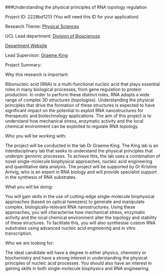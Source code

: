 ###Understanding the physical principles of RNA topology regulation

Project ID: 2228bd1213
(You will need this ID for your application)

Research Theme: [Physical Sciences](../themes/physical-sciences.md)

UCL Lead department: [Division of Biosciences](../departments/division-of-biosciences.md)

[Department Website](https://www.ucl.ac.uk/biosciences)

Lead Supervisor: [Graeme King](https://iris.ucl.ac.uk/iris/browse/profile?upi=GAKIN50)

Project Summary:

Why this research is important:
 
 Ribonucleic acid (RNA) is a multi-functional nucleic acid that plays essential roles in many biological processes, from gene regulation to protein production. In order to perform these distinct roles, RNA adopts a wide range of complex 3D structures (topologies). Understanding the physical principles that drive the formation of these structures is expected to have significant impact on the potential to exploit RNA nanostructures for therapeutic and biotechnology applications. The aim of this project is to understand how mechanical stress, enzymatic activity and the local chemical environment can be exploited to regulate RNA topology.
 
 Who you will be working with:
 
 The project will be conducted in the lab Dr Graeme King. The King lab is an interdisciplinary lab that seeks to understand the physical principles that underpin genomic processes. To achieve this, the lab uses a combination of novel single-molecule biophysical approaches, nucleic acid engineering and quantitative data analysis. The project will be supported by Dr Kristine Arnvig, who is an expert in RNA biology and will provide specialist support in the synthesis of RNA substrates.
 
 What you will be doing:
 
 You will gain skills in the use of cutting-edge single-molecule biophysical approaches (based on optical tweezers) to generate and manipulate complex, biologically-relevant RNA nanostructures. Using these approaches, you will characterise how mechanical stress, enzymatic activity and the local chemical environment alter the topology and stability of these structures. To facilitate this, you will also synthesise custom RNA substrates using advanced nucleic acid engineering and in vitro transcription.
 
 Who we are looking for:
 
 The ideal candidate will have a degree in either physics, chemistry or biochemistry and have a strong interest in understanding the physical principles of nucleic acid processes. You should also have an interest in gaining skills in both single-molecule biophysics and RNA engineering.